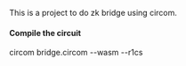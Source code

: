 This is a project to do zk bridge using circom.

#### Compile the circuit
circom bridge.circom --wasm --r1cs